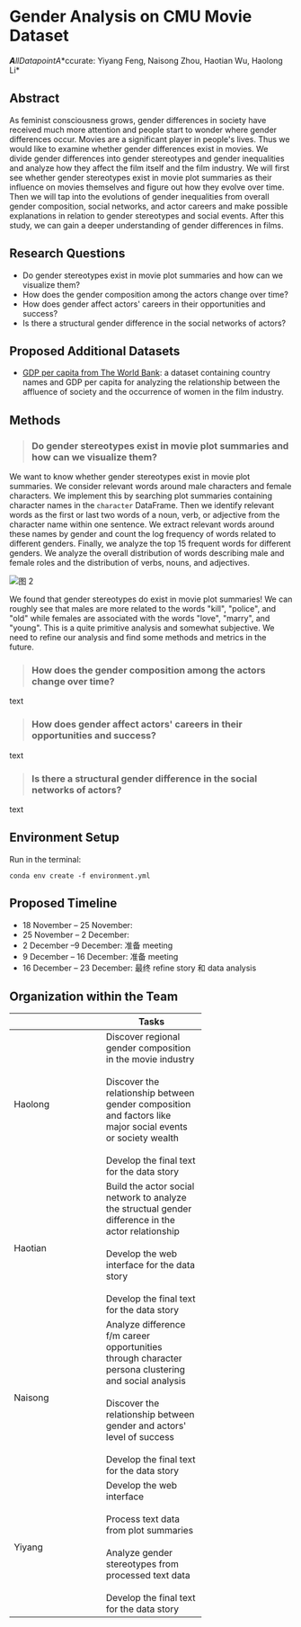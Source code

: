 # Gender Analysis on CMU Movie Dataset

***A**ll**D**atapoint**A**ccurate: Yiyang Feng, Naisong Zhou, Haotian Wu, Haolong Li*

## Abstract

As feminist consciousness grows, gender differences in society have received much more attention and people start to wonder where gender differences occur. Movies are a significant player in people's lives. Thus we would like to examine whether gender differences exist in movies. We divide gender differences into gender stereotypes and gender inequalities and analyze how they affect the film itself and the film industry. We will first see whether gender stereotypes exist in movie plot summaries as their influence on movies themselves and figure out how they evolve over time. Then we will tap into the evolutions of gender inequalities from overall gender composition, social networks, and actor careers and make possible explanations in relation to gender stereotypes and social events. After this study, we can gain a deeper understanding of gender differences in films.

## Research Questions

- Do gender stereotypes exist in movie plot summaries and how can we visualize them?
- How does the gender composition among the actors change over time?
- How does gender affect actors' careers in their opportunities and success?
- Is there a structural gender difference in the social networks of actors?

## Proposed Additional Datasets

- [GDP per capita from The World Bank](https://data.worldbank.org/indicator/NY.GDP.PCAP.CD): a dataset containing country names and GDP per capita for analyzing the relationship between the affluence of society and the occurrence of women in the film industry.

## Methods

> ### Do gender stereotypes exist in movie plot summaries and how can we visualize them?

We want to know whether gender stereotypes exist in movie plot summaries. We consider relevant words around male characters and female characters. We implement this by searching plot summaries containing character names in the `character` DataFrame. Then we identify relevant words as the first or last two words of a noun, verb, or adjective from the character name within one sentence. We extract relevant words around these names by gender and count the log frequency of words related to different genders. Finally, we analyze the top 15 frequent words for different genders. We analyze the overall distribution of words describing male and female roles and the distribution of verbs, nouns, and adjectives.

<img alt="图 2" src="https://cdn.jsdelivr.net/gh/Wind2375like/I-m_Ghost/img/cf3913dbcc9499201e620e99d52e04dcaf8e5c61f025b598877efc82f68646f3.png" />

We found that gender stereotypes do exist in movie plot summaries! We can roughly see that males are more related to the words "kill", "police", and "old" while females are associated with the words "love", "marry", and "young". This is a quite primitive analysis and somewhat subjective. We need to refine our analysis and find some methods and metrics in the future.

> ### How does the gender composition among the actors change over time?

text
> ### How does gender affect actors' careers in their opportunities and success?

text

> ### Is there a structural gender difference in the social networks of actors?

text

## Environment Setup

Run in the terminal:

```shell
conda env create -f environment.yml
```

## Proposed Timeline

- 18 November – 25 November: 
- 25 November – 2 December:
- 2 December –9 December: 准备 meeting
- 9 December – 16 December: 准备 meeting
- 16 December – 23 December: 最终 refine story 和 data analysis

## Organization within the Team

<!---
A list of internal milestones up until project Milestone 3.
--->
<table class="tg" style="undefined;table-layout: fixed; width: 342px">
<colgroup>
<col style="width: 164px">
<col style="width: 178px">
</colgroup>
<thead>
  <tr>
    <th class="tg-0lax"></th>
    <th class="tg-0lax">Tasks</th>
  </tr>
</thead>
<tbody>
  <tr>
    <td class="tg-0lax">Haolong</td>
    <td class="tg-0lax">Discover regional gender composition in the movie industry<br><br>Discover the relationship between gender composition and factors like major social events or society wealth<br><br>Develop the final text for the data story</td>
  </tr>
  <tr>
    <td class="tg-0lax">Haotian</td>
    <td class="tg-0lax">Build the actor social network to analyze the structual gender difference in the actor relationship<br><br>Develop the web interface for the data story<br><br>Develop the final text for the data story</td>
  </tr>
  <tr>
    <td class="tg-0lax">Naisong</td>
    <td class="tg-0lax">Analyze difference f/m career opportunities through character persona clustering and social analysis<br><br>Discover the relationship between gender and actors' level of success<br><br>Develop the final text for the data story</td>
  </tr>
  <tr>
    <td class="tg-0lax">Yiyang</td>
    <td class="tg-0lax">Develop the web interface<br><br>Process text data from plot summaries<br><br>Analyze gender stereotypes from processed text data<br><br>Develop the final text for the data story</td>
  </tr>
</tbody>
</table>
